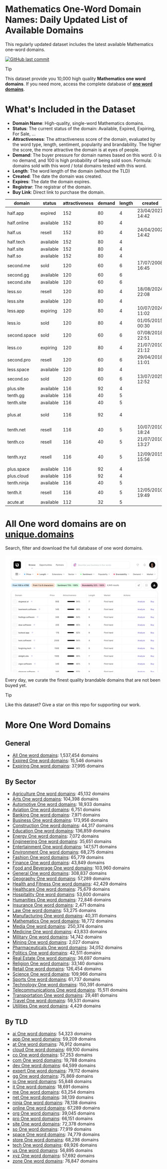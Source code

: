 
# **Mathematics One-Word Domain Names**: Daily Updated List of Available Domains

This regularly updated dataset includes the latest available Mathematics one-word domains.

[![GitHub last commit](https://img.shields.io/github/last-commit/UniqueDomains/mathematics-oneword-domains.svg?style=flat)]() 

> [!TIP]
> This dataset provide you 10,000 high quality **Mathematics one word domains**.
> If you need more, access the complete database of **[one word domains](https://unique.domains?utm_source=github&utm_medium=dataset&utm_campaign=Mathematics&utm_content=description.top)**.

# What's Included in the Dataset

- **Domain Name**: High-quality, single-word Mathematics domains.
- **Status**: The current status of the domain: Available, Expired, Expiring, For Sale, ...
- **Attractiveness**: The attractiveness score of the domain, evaluated by the word type, length, sentiment, popularity and brandability. The higher the score, the more attractive the domain is at eyes of people.
- **Demand**: The buyer pressure for domain names based on this word. 0 is no demand, and 100 is high probability of being sold soon. Formula: domains sold with this word / total domains tested with this word.
- **Length**: The word length of the domain (without the TLD)
- **Created**: The date the domain was created.
- **Expires**: The date the domain expires.
- **Registrar**: The registrar of the domain.
- **Buy Link**: Direct link to purchase the domain.

| domain       | status    | attractiveness | demand | length | created          | expires          | registrar                                               | sectors                              |
| ------------ | --------- | -------------- | ------ | ------ | ---------------- | ---------------- | ------------------------------------------------------- | ------------------------------------ |
| half.app     | expired   | 152            | 80     | 4      | 23/04/2021 14:42 | 23/04/2025 14:42 | GoDaddy.com, LLC                                        | Education,General,Mathematics,Retail |
| half.online  | available | 152            | 80     | 4      |                  |                  |                                                         | Education,General,Mathematics,Retail |
| half.us      | resell    | 152            | 80     | 4      | 24/04/2002 14:42 | 23/04/2026 23:59 | Domain.com, LLC                                         | Education,General,Mathematics,Retail |
| half.tech    | available | 152            | 80     | 4      |                  |                  |                                                         | Education,General,Mathematics,Retail |
| half.site    | available | 152            | 80     | 4      |                  |                  |                                                         | Education,General,Mathematics,Retail |
| half.so      | available | 152            | 80     | 4      |                  |                  |                                                         | Education,General,Mathematics,Retail |
| second.me    | sold      | 120            | 60     | 6      | 17/07/2008 16:45 | 17/07/2027 16:45 | GoDaddy.com, LLC                                        | General,Mathematics                  |
| second.gg    | available | 120            | 60     | 6      |                  |                  |                                                         | General,Mathematics                  |
| second.site  | available | 120            | 60     | 6      |                  |                  |                                                         | General,Mathematics                  |
| less.so      | resell    | 120            | 80     | 4      | 18/08/2024 22:08 | 18/08/2025 22:08 | NameCheap                                               | Business,Education,Mathematics       |
| less.site    | available | 120            | 80     | 4      |                  |                  |                                                         | Business,Education,Mathematics       |
| less.app     | expiring  | 120            | 80     | 4      | 10/07/2024 11:02 | 10/07/2025 11:02 | Sav.com, LLC                                            | Business,Education,Mathematics       |
| less.io      | sold      | 120            | 80     | 4      | 01/05/2015 00:30 | 01/05/2026 00:30 | Porkbun LLC                                             | Business,Education,Mathematics       |
| second.space | sold      | 120            | 60     | 6      | 07/08/2018 22:51 | 07/08/2026 23:59 | Go Daddy, LLC                                           | General,Mathematics                  |
| less.co      | expiring  | 120            | 80     | 4      | 21/07/2010 21:12 | 20/07/2025 23:59 | GoDaddy.com, LLC                                        | Business,Education,Mathematics       |
| second.pro   | resell    | 120            | 60     | 6      | 29/04/2018 11:01 | 29/04/2026 11:01 | Registrar of Domain Names REG.RU LLC                    | General,Mathematics                  |
| less.space   | available | 120            | 80     | 4      |                  |                  |                                                         | Business,Education,Mathematics       |
| second.so    | sold      | 120            | 60     | 6      | 13/07/2025 12:52 | 13/07/2028 12:52 | NameCheap                                               | General,Mathematics                  |
| plus.site    | available | 116            | 92     | 4      |                  |                  |                                                         | Finance,Mathematics,Technology       |
| tenth.gg     | available | 116            | 40     | 5      |                  |                  |                                                         | Mathematics                          |
| tenth.site   | available | 116            | 40     | 5      |                  |                  |                                                         | Mathematics                          |
| plus.at      | sold      | 116            | 92     | 4      |                  |                  | eww ag ( https://nic.at/registrar/592 )                 | Finance,Mathematics,Technology       |
| tenth.net    | resell    | 116            | 40     | 5      | 10/07/2010 18:24 | 10/07/2026 18:24 | GoDaddy.com, LLC                                        | Mathematics                          |
| tenth.co     | resell    | 116            | 40     | 5      | 21/07/2010 13:27 | 20/07/2026 23:59 | eName Technology Co., Ltd.                              | Mathematics                          |
| tenth.xyz    | resell    | 116            | 40     | 5      | 12/09/2015 15:56 | 12/09/2025 23:59 | Alibaba Cloud Computing Ltd. d/b/a HiChina (www.net.cn) | Mathematics                          |
| plus.space   | available | 116            | 92     | 4      |                  |                  |                                                         | Finance,Mathematics,Technology       |
| plus.cloud   | available | 116            | 92     | 4      |                  |                  |                                                         | Finance,Mathematics,Technology       |
| tenth.ninja  | available | 116            | 40     | 5      |                  |                  |                                                         | Mathematics                          |
| tenth.it     | resell    | 116            | 40     | 5      | 12/05/2010 19:49 | 31/05/2026 00:00 |                                                         | Mathematics                          |
| acute.at     | available | 112            | 32     | 5      |                  |                  |                                                         | Mathematics,Medicine,Science         |

# All One word domains are on [unique.domains](https://unique.domains?utm_source=github&utm_medium=dataset&utm_campaign=Mathematics&utm_content=description.bottom)

Search, filter and download the full database of one word domains.

[![Access the only remaining good domain names, before your competitors.](https://github.com/UniqueDomains/mathematics-oneword-domains/blob/main/unique.domains.jpg?raw=true)](https://unique.domains?utm_source=github&utm_medium=dataset&utm_campaign=Mathematics&utm_content=description.image)

Every day, we curate the finest quality brandable domains that are not been buyed yet.

> [!TIP]
> Like this dataset? Give a star on this repo for supporting our work.

# More One Word Domains

## General

- [All One word domains](https://github.com/UniqueDomains/oneword-domains): 1,537,454 domains
- [Expired One word domains](https://github.com/UniqueDomains/expired-oneword-domains): 15,546 domains
- [Expiring One word domains](https://github.com/UniqueDomains/expiring-oneword-domains): 37,995 domains
## By Sector

- [Agriculture One word domains](https://github.com/UniqueDomains/agriculture-oneword-domains): 45,132 domains
- [Arts One word domains](https://github.com/UniqueDomains/arts-oneword-domains): 104,398 domains
- [Automotive One word domains](https://github.com/UniqueDomains/automotive-oneword-domains): 18,933 domains
- [Aviation One word domains](https://github.com/UniqueDomains/aviation-oneword-domains): 6,751 domains
- [Banking One word domains](https://github.com/UniqueDomains/banking-oneword-domains): 7,971 domains
- [Business One word domains](https://github.com/UniqueDomains/business-oneword-domains): 173,956 domains
- [Construction One word domains](https://github.com/UniqueDomains/construction-oneword-domains): 44,317 domains
- [Education One word domains](https://github.com/UniqueDomains/education-oneword-domains): 136,859 domains
- [Energy One word domains](https://github.com/UniqueDomains/energy-oneword-domains): 7,072 domains
- [Engineering One word domains](https://github.com/UniqueDomains/engineering-oneword-domains): 35,651 domains
- [Entertainment One word domains](https://github.com/UniqueDomains/entertainment-oneword-domains): 147,571 domains
- [Environment One word domains](https://github.com/UniqueDomains/environment-oneword-domains): 68,275 domains
- [Fashion One word domains](https://github.com/UniqueDomains/fashion-oneword-domains): 65,779 domains
- [Finance One word domains](https://github.com/UniqueDomains/finance-oneword-domains): 43,849 domains
- [Food and Beverage One word domains](https://github.com/UniqueDomains/food-and-beverage-oneword-domains): 103,960 domains
- [General One word domains](https://github.com/UniqueDomains/general-oneword-domains): 308,837 domains
- [Geography One word domains](https://github.com/UniqueDomains/geography-oneword-domains): 57,289 domains
- [Health and Fitness One word domains](https://github.com/UniqueDomains/health-and-fitness-oneword-domains): 42,429 domains
- [Healthcare One word domains](https://github.com/UniqueDomains/healthcare-oneword-domains): 75,679 domains
- [Hospitality One word domains](https://github.com/UniqueDomains/hospitality-oneword-domains): 53,600 domains
- [Humanities One word domains](https://github.com/UniqueDomains/humanities-oneword-domains): 72,846 domains
- [Insurance One word domains](https://github.com/UniqueDomains/insurance-oneword-domains): 2,471 domains
- [Law One word domains](https://github.com/UniqueDomains/law-oneword-domains): 53,275 domains
- [Manufacturing One word domains](https://github.com/UniqueDomains/manufacturing-oneword-domains): 40,311 domains
- [Mathematics One word domains](https://github.com/UniqueDomains/mathematics-oneword-domains): 18,772 domains
- [Media One word domains](https://github.com/UniqueDomains/media-oneword-domains): 250,374 domains
- [Medicine One word domains](https://github.com/UniqueDomains/medicine-oneword-domains): 43,833 domains
- [Military One word domains](https://github.com/UniqueDomains/military-oneword-domains): 14,742 domains
- [Mining One word domains](https://github.com/UniqueDomains/mining-oneword-domains): 2,027 domains
- [Pharmaceuticals One word domains](https://github.com/UniqueDomains/pharmaceuticals-oneword-domains): 34,052 domains
- [Politics One word domains](https://github.com/UniqueDomains/politics-oneword-domains): 42,511 domains
- [Real Estate One word domains](https://github.com/UniqueDomains/real-estate-oneword-domains): 36,697 domains
- [Religion One word domains](https://github.com/UniqueDomains/religion-oneword-domains): 33,140 domains
- [Retail One word domains](https://github.com/UniqueDomains/retail-oneword-domains): 126,454 domains
- [Science One word domains](https://github.com/UniqueDomains/science-oneword-domains): 109,966 domains
- [Sports One word domains](https://github.com/UniqueDomains/sports-oneword-domains): 61,737 domains
- [Technology One word domains](https://github.com/UniqueDomains/technology-oneword-domains): 150,391 domains
- [Telecommunications One word domains](https://github.com/UniqueDomains/telecommunications-oneword-domains): 15,511 domains
- [Transportation One word domains](https://github.com/UniqueDomains/transportation-oneword-domains): 29,481 domains
- [Travel One word domains](https://github.com/UniqueDomains/travel-oneword-domains): 59,531 domains
- [Utilities One word domains](https://github.com/UniqueDomains/utilities-oneword-domains): 4,429 domains
## By TLD

- [ai One word domains](https://github.com/UniqueDomains/ai-oneword-domains): 54,323 domains
- [app One word domains](https://github.com/UniqueDomains/app-oneword-domains): 59,209 domains
- [at One word domains](https://github.com/UniqueDomains/at-oneword-domains): 76,912 domains
- [cloud One word domains](https://github.com/UniqueDomains/cloud-oneword-domains): 69,100 domains
- [co One word domains](https://github.com/UniqueDomains/co-oneword-domains): 57,253 domains
- [com One word domains](https://github.com/UniqueDomains/com-oneword-domains): 19,788 domains
- [dev One word domains](https://github.com/UniqueDomains/dev-oneword-domains): 64,599 domains
- [expert One word domains](https://github.com/UniqueDomains/expert-oneword-domains): 79,112 domains
- [gg One word domains](https://github.com/UniqueDomains/gg-oneword-domains): 75,869 domains
- [io One word domains](https://github.com/UniqueDomains/io-oneword-domains): 55,848 domains
- [it One word domains](https://github.com/UniqueDomains/it-oneword-domains): 18,691 domains
- [me One word domains](https://github.com/UniqueDomains/me-oneword-domains): 63,254 domains
- [net One word domains](https://github.com/UniqueDomains/net-oneword-domains): 38,139 domains
- [ninja One word domains](https://github.com/UniqueDomains/ninja-oneword-domains): 78,138 domains
- [online One word domains](https://github.com/UniqueDomains/online-oneword-domains): 67,289 domains
- [org One word domains](https://github.com/UniqueDomains/org-oneword-domains): 39,045 domains
- [pro One word domains](https://github.com/UniqueDomains/pro-oneword-domains): 66,151 domains
- [site One word domains](https://github.com/UniqueDomains/site-oneword-domains): 72,378 domains
- [so One word domains](https://github.com/UniqueDomains/so-oneword-domains): 77,919 domains
- [space One word domains](https://github.com/UniqueDomains/space-oneword-domains): 74,779 domains
- [store One word domains](https://github.com/UniqueDomains/store-oneword-domains): 68,298 domains
- [tech One word domains](https://github.com/UniqueDomains/tech-oneword-domains): 69,926 domains
- [us One word domains](https://github.com/UniqueDomains/us-oneword-domains): 56,895 domains
- [xyz One word domains](https://github.com/UniqueDomains/xyz-oneword-domains): 57,692 domains
- [zone One word domains](https://github.com/UniqueDomains/zone-oneword-domains): 76,847 domains
        
